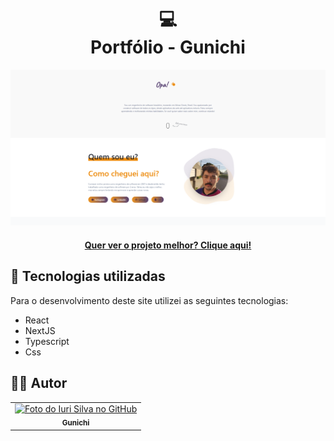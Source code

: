 <h1 align="center">
  💻<br>Portfólio - Gunichi
</h1>

![Resultado final do projeto](public/preview.png)
>
<h4 align="center"><a href="https://gunichi.me/pt">Quer ver o projeto melhor? Clique aqui!</a></h4>

## 💼 Tecnologias utilizadas

Para o desenvolvimento deste site utilizei as seguintes tecnologias:

- React 
- NextJS
- Typescript
- Css

<h2>👨‍💻 Autor</h2>

<table>
  <tr>
    <td align="center">
      <a href="https://github.com/gunichi">
        <img src="https://avatars3.githubusercontent.com/u/57674126" width="100px;" alt="Foto do Iuri Silva no GitHub"/><br>
        <sub>
          <b>Gunichi</b>
        </sub>
      </a>
    </td>
  </tr>
</table>